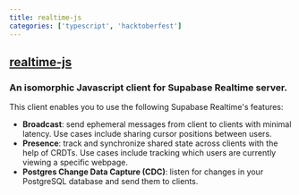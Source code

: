 ```yaml
---
title: realtime-js
categories: ['typescript', 'hacktoberfest']
---
```

## [realtime-js](https://github.com/supabase/realtime-js)

### An isomorphic Javascript client for Supabase Realtime server.


This client enables you to use the following Supabase Realtime's features:

- **Broadcast**: send ephemeral messages from client to clients with minimal latency. Use cases include sharing cursor positions between users.
- **Presence**: track and synchronize shared state across clients with the help of CRDTs. Use cases include tracking which users are currently viewing a specific webpage.
- **Postgres Change Data Capture (CDC)**: listen for changes in your PostgreSQL database and send them to clients.
